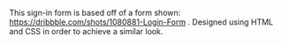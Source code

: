 This sign-in form is based off of a form shown: https://dribbble.com/shots/1080881-Login-Form .
Designed using HTML and CSS in order to achieve a similar look.
